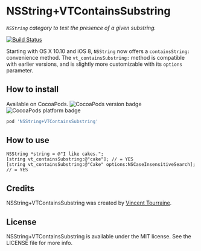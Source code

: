 # NSString+VTContainsSubstring

_`NSString` category to test the presence of a given substring._

[![Build Status](https://travis-ci.org/vtourraine/NSString-VTContainsSubstring.svg?branch=master)](https://travis-ci.org/vtourraine/NSString-VTContainsSubstring)

Starting with OS X 10.10 and iOS 8, `NSString` now offers a `containsString:` convenience method. The `vt_containsSubstring:` method is compatible with earlier versions, and is slightly more customizable with its `options` parameter.


## How to install

Available on CocoaPods. ![CocoaPods version badge](https://cocoapod-badges.herokuapp.com/v/NSString+VTContainsSubstring/badge.png) 
![CocoaPods platform badge](https://cocoapod-badges.herokuapp.com/p/NSString+VTContainsSubstring/badge.png)

``` ruby
pod 'NSString+VTContainsSubstring'
```

## How to use

``` objc
NSString *string = @"I like cakes.";
[string vt_containsSubstring:@"cake"]; // = YES
[string vt_containsSubstring:@"Cake" options:NSCaseInsensitiveSearch]; // = YES
```

## Credits

NSString+VTContainsSubstring was created by [Vincent Tourraine](http://www.vtourraine.net).

## License

NSString+VTContainsSubstring is available under the MIT license. See the LICENSE file for more info.

